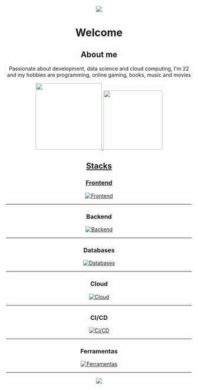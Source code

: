   <div align="center">
  <img align="center" src="https://media.giphy.com/channel_assets/linkinpark/s6Bt8ilrpfUS.png"/>
</div>
<h1 align='center'>Welcome</h1> 
<h2 align='center'>About me</h2>
<p align='center'>Passionate about development, data science and cloud computing, I'm 22 and my hobbies are programming, online gaming, books, music and movies</p>
<div align="center">
  <a href="https://github.com/PaPaPaulitos">
  <img height="180em" style=border_radius="20" src="https://github-readme-stats.vercel.app/api?username=PaPaPaulitos&theme=dracula"/>
    <img height="160em" aligh="right" style=border_radius="20" src="https://github-readme-stats.vercel.app/api/top-langs/?username=PaPaPaulitos&layout=compact&langs_count=7&theme=dracula"/>

<h2 align='center'>Stacks</h2>

### Frontend
    
[![Frontend](https://skillicons.dev/icons?i=js,ts,html,css,react,bootstrap)](https://skillicons.dev)

---

### Backend

[![Backend](https://skillicons.dev/icons?i=django,laravel,php,python,prisma,nodejs,express)](https://skillicons.dev)

---

### Databases

[![Databases](https://skillicons.dev/icons?i=mysql,postgres,mongodb)](https://skillicons.dev)

---

### Cloud

[![Cloud](https://skillicons.dev/icons?i=aws,azure,vercel,cloudflare)](https://skillicons.dev)

---

### CI/CD

[![Ci/CD](https://skillicons.dev/icons?i=docker,gitlab)](https://skillicons.dev)

---

### Ferramentas

[![Ferramentas](https://skillicons.dev/icons?i=git,github,figma,vscode,linux,powershell)](https://skillicons.dev)

---

  <div align="center">
  <img align="center" src="https://media.giphy.com/channel_assets/linkinpark/s6Bt8ilrpfUS.png"/>



 
<div> 
</div>
</div>
  

